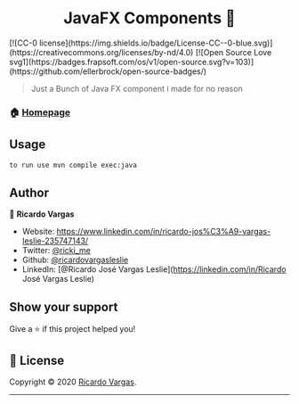 <h1 align="center">JavaFX Components 👋</h1>
[![CC-0 license](https://img.shields.io/badge/License-CC--0-blue.svg)](https://creativecommons.org/licenses/by-nd/4.0) [![Open Source Love svg1](https://badges.frapsoft.com/os/v1/open-source.svg?v=103)](https://github.com/ellerbrock/open-source-badges/)



> Just a Bunch of Java FX component i made for no reason

### 🏠 [Homepage](https://github.com/RicardoVargasLeslie)

## Usage

```sh
to run use mvn compile exec:java
```

## Author

👤 **Ricardo Vargas**

* Website: https://www.linkedin.com/in/ricardo-jos%C3%A9-vargas-leslie-235747143/
* Twitter: [@ricki\_me](https://twitter.com/ricki\_me)
* Github: [@ricardovargasleslie](https://github.com/ricardovargasleslie)
* LinkedIn: [@Ricardo José Vargas Leslie](https://linkedin.com/in/Ricardo José Vargas Leslie)

## Show your support

Give a ⭐️ if this project helped you!

## 📝 License

Copyright © 2020 [Ricardo Vargas](https://github.com/ricardovargasleslie).<br />

***

